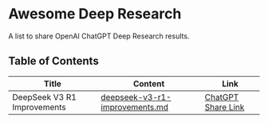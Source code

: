 # Awesome Deep Research

A list to share OpenAI ChatGPT Deep Research results.

## Table of Contents

| Title                       | Content                                                                          | Link                                                                                 |
| --------------------------- | -------------------------------------------------------------------------------- | ------------------------------------------------------------------------------------ |
| DeepSeek V3 R1 Improvements | [deepseek-v3-r1-improvements.md](./deep-research/deepseek-v3-r1-improvements.md) | [ChatGPT Share Link](https://chatgpt.com/share/67a0cefc-1514-800c-8aac-e42fbff8cd13) |
